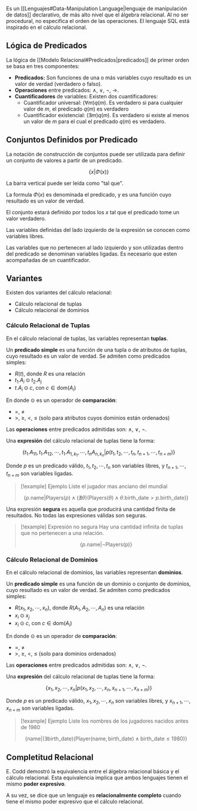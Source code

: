 Es un [[Lenguajes#Data-Manipulation Language|lenguaje de manipulación de datos]] declarativo, de más alto nivel que el álgebra relacional. Al no ser procedural, no especifica el orden de las operaciones. El lenguaje SQL está inspirado en el cálculo relacional.

## Lógica de Predicados

La lógica de [[Modelo Relacional#Predicados|predicados]] de primer orden se basa en tres componentes:

- **Predicados:** Son funciones de una o más variables cuyo resultado es un valor de verdad (verdadero o falso).
- **Operaciones** entre predicados: $\land$, $\lor$, $\neg$, $\to$.
- **Cuantificadores** de variables: Existen dos cuantificadores:
	- Cuantificador universal: $(\forall m)q(m)$. Es verdadero si para cualquier valor de $m$, el predicado $q(m)$ es verdadero
	- Cuantificador existencial: $(\exists m)q(m)$. Es verdadero si existe al menos un valor de $m$ para el cual el predicado $q(m)$ es verdadero.

## Conjuntos Definidos por Predicado

La notación de construcción de conjuntos puede ser utilizada para definir un conjunto de valores a partir de un predicado.

$$
\{x|\Phi(x)\}
$$

La barra vertical puede ser leída como "tal que".

La formula $\Phi(x)$ es denominada el predicado, y es una función cuyo resultado es un valor de verdad.

El conjunto estará definido por todos los $x$ tal que el predicado tome un valor verdadero.

Las variables definidas del lado izquierdo de la expresión se conocen como variables libres.

Las variables que no pertenecen al lado izquierdo y son utilizadas dentro del predicado se denominan variables ligadas. Es necesario que esten acompañadas de un cuantificador.

## Variantes

Existen dos variantes del cálculo relacional:

- Cálculo relacional de tuplas
- Cálculo relacional de dominios

### Cálculo Relacional de Tuplas

En el cálculo relacional de tuplas, las variables representan **tuplas**.

Un **predicado simple** es una función de una tupla o de atributos de tuplas, cuyo resultado es un valor de verdad. Se admiten como predicados simples:

- $R(t)$, donde $R$ es una relación
- $t_1.A_i \odot t_2.A_j$
- $t.A_i \odot c$, con $c \in \text{dom}(A_i)$

En donde $\odot$ es un operador de **comparación**:

- $=$, $\neq$
- $>$, $\geq$, $<$, $\leq$ (solo para atributos cuyos dominios están ordenados)

Las **operaciones** entre predicados admitidas son: $\land$, $\lor$, $\neg$.

Una **expresión** del cálculo relacional de tuplas tiene la forma:

$$
\{t_1.A_{11}, t_1.A_{12}, \cdots, t_1.A_{1,{k_1}}, \cdots, t_n A_{n,{k_n}}|p(t_1, t_2, \cdots, t_n, t_{n+1}, \cdots, t_{n+m})\}
$$

Donde $p$ es un predicado válido, $t_1, t_2, \cdots, t_n$ son variables libres, y $t_{n+1}, \cdots, t_{n+m}$ son variables ligadas.

> [!example] Ejemplo
> Liste el jugador mas anciano del mundial
> 
> $$
> \{p.\text{name}|\text{Players}(p) \land (\nexists\theta)(\text{Players}(\theta) \land \theta.\text{birth\_date} > p.\text{birth\_date})\}
> $$

Una expresión **segura** es aquella que producirá una cantidad finita de resultados. No todas las expresiones válidas son seguras.

> [!example] Expresión no segura
> Hay una cantidad infinita de tuplas que no pertenecen a una relación.
> 
> $$
> \{p.\text{name}|\neg\text{Players(p)}\}
> $$

### Cálculo Relacional de Dominios

En el cálculo relacional de dominios, las variables representan **dominios**.

Un **predicado simple** es una función de un dominio o conjunto de dominios, cuyo resultado es un valor de verdad. Se admiten como predicados simples:

- $R(x_1, x_2, \cdots, x_n)$, donde $R(A_1, A_2, \cdots, A_n)$ es una relación
- $x_i \odot x_j$
- $x_i \odot c$, con $c \in \text{dom}(A_i)$

En donde $\odot$ es un operador de **comparación**:

- $=$, $\neq$
- $>$, $\geq$, $<$, $\leq$ (solo para dominios ordenados)

Las **operaciones** entre predicados admitidas son: $\land$, $\lor$, $\neg$.

Una **expresión** del cálculo relacional de tuplas tiene la forma:

$$
\{x_1, x_2, \cdots, x_n|p(x_1, x_2, \cdots, x_n, x_{n+1}, \cdots, x_{n+m})\}
$$

Donde $p$ es un predicado válido, $x_1, x_2, \cdots, x_n$ son variables libres, y $x_{n+1}, \cdots, x_{n+m}$ son variables ligadas.

> [!example] Ejemplo
> Liste los nombres de los jugadores nacidos antes de 1980
> 
> $$
> \{\text{name}|(\exists \text{birth\_date})(\text{Player}(\text{name}, \text{birth\_date})\land \text{birth\_date} \leq 1980)\}
> $$

## Completitud Relacional

E. Codd demostró la equivalencia entre el álgebra relacional básica y el cálculo relacional. Esta equivalencia implica que ambos lenguajes tienen el mismo **poder expresivo**.

A su vez, se dice que un lenguaje es **relacionalmente completo** cuando tiene el mismo poder expresivo que el cálculo relacional.
